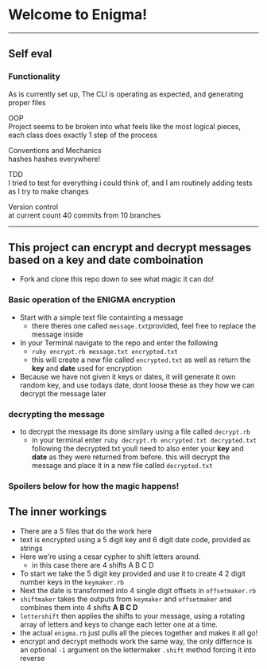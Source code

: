# Welcome to Enigma!

***

## Self eval   
### Functionality  
As is currently set up, The CLI is operating as expected, and generating proper files  

OOP  
Project seems to be broken into what feels like the most logical pieces, each class does exactly 1 step of the process  

Conventions and Mechanics  
hashes hashes everywhere!

TDD  
I tried to test for everything i could think of, and I am routinely adding tests as I try to make changes

Version control   
at current count 40 commits from 10 branches

***

## This project can encrypt and decrypt messages based on a key and date comboination
* Fork and clone this repo down to see what magic it can do!
### Basic operation of the ENIGMA encryption

* Start with a simple text file containting a message
  * there theres one called `message.txt`provided, feel free to replace the message   inside
* In your Terminal navigate to the repo and enter the following
  * `ruby encrypt.rb message.txt encrypted.txt`
  * this will create a new file called `encrypted.txt` as well as return the **key** and **date** used for encryption
* Because we have not given it keys or dates, it will generate it own random key, and use todays date, dont loose these as they how we can decrypt the message later

### decrypting the message
* to decrypt the message its done similary using a file called `decrypt.rb`
  * in your terminal enter `ruby decrypt.rb encrypted.txt decrypted.txt` following the decrypted.txt youll need to also enter your **key** and **date** as they were returned from before. this will decrypt the message and place it in a new file called `decrypted.txt`

### Spoilers below for how the magic happens!
## The inner workings
* There are a 5 files that do the work here
* text is encrypted using a 5 digit key and 6 digit date code, provided as strings
* Here we're using a cesar cypher to shift letters around.
  * in this case there are 4 shifts A B C D
* To start we take the 5 digit key provided and use it to create 4 2 digit number keys in the `keymaker.rb`
* Next the date is transformed into 4 single digit offsets in `offsetmaker.rb`
* `shiftmaker` takes the outputs from `keymaker` and `offsetmaker` and combines them into 4 shifts **A B C D**
* `lettershift` then applies the shifts to your message, using a rotating array of letters and keys to change each letter one at a time.
* the actual `enigma.rb` just pulls all the pieces together and makes it all go!
* encrypt and decrypt methods work the same way, the only differnce is an optional `-1` argument on the lettermaker `.shift` method forcing it into reverse

